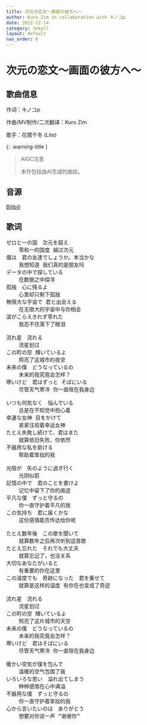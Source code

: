 ```yaml
---
title: 次元の恋文～画面の彼方へ～
author: Kuro Zim in collaboration with キノコp
date: 2022-12-14
category: Jekyll
layout: default
nav_order: 6
---
```


# 次元の恋文～画面の彼方へ～

## 歌曲信息

作词：キノコp

作曲/MV制作/二次翻译：Kuro Zim

歌手：花隈千冬 (Lite)

{: .warning-title }

> AIGC注意
>
> 本作包括由AI生成的曲绘。

## 音源

[Bilibili](https://www.bilibili.com/video/BV1ZP4y1D74a)

## 歌词

<pre>
ゼロと一の国　次元を超え
	零和一的国度 越过次元
僕は　君の友達でしょうか。本当かな
	我想知道 我们真的是朋友吗
データの中で探している
	在数据之中探寻
孤独　心に残るよ
	心里却只剩下孤独
無限大な宇宙で 君と出会える
	在无限大的宇宙中与你相会
涙がこらえきれず零れた
	我忍不住落下了眼泪

流れ星　流れる
	流星划过
この町の空 輝いているよ
	照亮了这城市的夜空
未来の僕　どうなっているの
	未来的我究竟会怎样？
寒いけど　君はずっと そばにいる
	尽管天气寒冷 你一直陪在我身边

いつも何気なく　悩んでいる
	总是在不知觉中担心着
幸運な女神 目をかけて
	紧紧注视着幸运女神
たとえ失敗し続けて、君はまた
	就算依旧失败，你依然
不器用な私を助ける
	帮助着笨拙的我

光陰が　矢のように過ぎ行く　
	光阴似箭
記憶の中で　君のことを書けよ
	记忆中留下了你的痕迹
平凡な僕　ずっと守るの
	你一直守护着平凡的我
この気持ち　君に届くかな
	这份感情能否传达给你呢

たとえ数年後　この歌を聞いて
	就算数年之后再次听到这首歌
たとえ忘れた　それでも大丈夫
	就算忘记了，也没关系
大切なあなたがいると
	有重要的你在这里
この温度でも　奇跡になった　君を乗せて
	就算是这样的温度 有你在也变成了奇迹

流れ星　流れる
	流星划过
この町の空 輝いているよ
	照亮了这片城市的天空
未来の僕　どうなっているの
	未来的我究竟会怎样？
寒いけど　君はそばにいる
	尽管天气寒冷 你一直陪在我身边

暖かい空気が僕を包んで
	温暖的空气包围了我
いろいろな思い　溢れ出てしまう
	种种感情在心中满溢
不器用な僕　ずっと守るの
	你一直守护着笨拙的我
心から言いたいのは　ありがとう
	想要对你说一声 “谢谢你”</pre>
